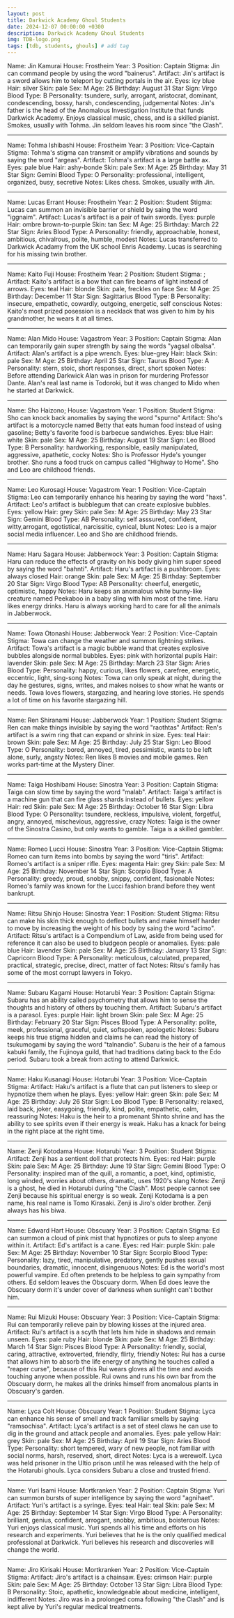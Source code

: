 ```yaml
---
layout: post
title: Darkwick Academy Ghoul Students
date: 2024-12-07 00:00:00 +0300
description: Darkwick Academy Ghoul Students
img: TDB-logo.png 
tags: [tdb, students, ghouls] # add tag
---
```


Name: Jin Kamurai
House: Frostheim
Year: 3
Position: Captain
Stigma: Jin can command people by using the word "bainerus".
Artifact: Jin's artifact is a sword allows him to teleport by cutting portals in the air.
Eyes: icy blue
Hair: silver
Skin: pale
Sex: M
Age: 25
Birthday: August 31
Star Sign: Virgo
Blood Type: B
Personality: tsundere, surly, arrogant, aristocrat, dominant, condescending, bossy, harsh, condescending, judgemental
Notes: Jin's father is the head of the Anomalous Investigation Institute that funds Darkwick Academy. Enjoys classical music, chess, and is a skilled pianist. Smokes, usually with Tohma. Jin seldom leaves his room since "the Clash".

---

Name: Tohma Ishibashi
House: Frostheim
Year: 3
Position: Vice-Captain
Stigma: Tohma's stigma can transmit or amplify vibrations and sounds by saying the word "argeas".
Artifact: Tohma's artifact is a large battle ax.
Eyes: pale blue
Hair: ashy-bonde
Skin: pale
Sex: M
Age: 25
Birthday: May 31
Star Sign: Gemini
Blood Type: O
Personality: professional, intelligent, organized, busy, secretive
Notes: Likes chess. Smokes, usually with Jin.

---

Name: Lucas Errant
House: Frostheim
Year: 2
Position: Student
Stigma: Lucas can summon an invisible barrier or shield by saing the word "iggnaim".
Artifact: Lucas's artifact is a pair of twin swords.
Eyes: purple
Hair: ombre brown-to-purple
Skin: tan
Sex: M
Age: 25
Birthday: March 22
Star Sign: Aries
Blood Type: A
Personality: friendly, approachable, honest, ambitious, chivalrous, polite, humble, modest
Notes: Lucas transferred to Darkwick Acadamy from the UK school Enris Academy. Lucas is searching for his missing twin brother.

---

Name: Kaito Fuji
House: Frostheim
Year: 2
Position: Student
Stigma: ;
Artifact: Kaito's artifact is a bow that can fire beams of light instead of arrows.
Eyes: teal
Hair: blonde
Skin: pale, freckles on face
Sex: M
Age: 25
Birthday: December 11
Star Sign: Sagittarius
Blood Type: B
Personality: insecure, empathetic, cowardly, outgoing, energetic, self conscious
Notes: Kaito's most prized posession is a necklack that was given to him by his grandmother, he wears it at all times.

---

Name: Alan Mido
House: Vagastrom
Year: 3
Position: Captain
Stigma: Alan can temporarily gain super strength by saing the words "yagsal olbalsa".
Artifact: Alan's artifact is a pipe wrench.
Eyes: blue-grey
Hair: black
Skin: pale
Sex: M
Age: 25
Birthday: April 25
Star Sign: Taurus
Blood Type: A
Personality: stern, stoic, short responses, direct, short spoken
Notes: Before attending Darkwick Alan was in prison for murdering Professor Dante. Alan's real last name is Todoroki, but it was changed to Mido when he started at Darkwick.

---

Name: Sho Haizono;
House: Vagastrom
Year: 1
Position: Student
Stigma: Sho can knock back anomalies by saying the word "spurno"
Artifact: Sho's artifact is a motorcycle named Betty that eats human food instead of using gasoline; Betty's favorite food is barbecue sandwiches.
Eyes: blue
Hair: white
Skin: pale
Sex: M
Age: 25
Birthday: August 19
Star Sign: Leo
Blood Type: B
Personality: hardworking, responsible, easily manipulated, aggressive, apathetic, cocky
Notes: Sho is Professor Hyde's younger brother. Sho runs a food truck on campus called "Highway to Home". Sho and Leo are childhood friends.

---

Name: Leo Kurosagi
House: Vagastrom
Year: 1
Position: Vice-Captain 
Stigma: Leo can temporarily enhance his hearing by saying the word "haxs".
Artifact: Leo's artifact is bubblegum that can create explosive bubbles.
Eyes: yellow
Hair: grey
Skin: pale
Sex: M
Age: 25
Birthday: May 23
Star Sign: Gemini
Blood Type: AB
Personality: self asssured, confident, witty,arrogant, egotistical, narcissitic, cynical, blunt
Notes: Leo is a major social media influencer. Leo and Sho are childhood friends.

---

Name:  Haru Sagara
House: Jabberwock
Year: 3
Position: Captain 
Stigma: Haru can reduce the effects of gravity on his body giving him super speed by saying the word "bahnti".
Artifact: Haru's artifact is a pushbroom.
Eyes: always closed
Hair: orange
Skin: pale
Sex: M
Age: 25
Birthday: September 20
Star Sign: Virgo
Blood Type: AB
Personality: cheerful, energetic, optimistic, happy
Notes: Haru keeps an anomalous white bunny-like creature named Peekaboo in a baby sling with him most of the time. Haru likes energy drinks. Haru is always working hard to care for all the animals in Jabberwock.

---

Name: Towa Otonashi
House: Jabberwock
Year: 2
Position: Vice-Captain 
Stigma: Towa can change the weather and summon lightning strikes.
Artifact: Towa's artifact is a magic bubble wand that creates explosive bubbles alongside normal bubbles.
Eyes: pink with horizontal pupils
Hair: lavender
Skin: pale
Sex: M
Age: 25
Birthday: March 23
Star Sign: Aries
Blood Type: 
Personality: happy, curious, likes flowers, carefree, energetic, eccentric, light, sing-song 
Notes: Towa can only speak at night, during the day he gestures, signs, writes, and makes noises to show what he wants or needs. Towa loves flowers, stargazing, and hearing love stories. He spends a lot of time on his favorite stargazing hill.

---

Name: Ren Shiranami
House: Jabberwock
Year: 1
Position: Student
Stigma: Ren can make things invisible by saying the word "raothtas"
Artifact: Ren's artifact is a swim ring that can expand or shrink in size.
Eyes: teal
Hair: brown
Skin: pale
Sex: M
Age: 25
Birthday: July 25
Star Sign: Leo
Blood Type: O
Personality: bored, annoyed, tired, pessimistic, wants to be left alone, surly, angsty
Notes: Ren likes B movies and mobile games. Ren works part-time at the Mystery Diner.

---

Name: Taiga Hoshibami
House: Sinostra
Year: 3
Position: Captain
Stigma: Taiga can slow time by saying the word "malab".
Artifact: Taiga's artifact is a machine gun that can fire glass shards instead of bullets.
Eyes: yellow
Hair: red
Skin: pale
Sex: M
Age: 25
Birthday: October 16
Star Sign: Libra
Blood Type: O
Personality: tsundere, reckless, impulsive, violent, forgetful, angry, annoyed, mischevious, aggressive, crazy 
Notes: Taiga is the owner of the Sinostra Casino, but only wants to gamble. Taiga is a skilled gambler.

---

Name: Romeo Lucci
House: Sinostra
Year: 3
Position: Vice-Captain
Stigma: Romeo can turn items into bombs by saying the word "tiris".
Artifact: Romeo's artifact is a sniper rifle.
Eyes: magenta
Hair: grey
Skin: pale
Sex: M
Age: 25
Birthday: November 14
Star Sign: Scorpio
Blood Type: A
Personality: greedy, proud, snobby, snippy, confident, fasionable 
Notes: Romeo's family was known for the Lucci fashion brand before they went bankrupt. 

---

Name: Ritsu Shinjo
House: Sinostra 
Year: 1
Position: Student
Stigma: Ritsu can make his skin thick enough to deflect bullets and make himself harder to move by increasing the weight of his body by saing the word "acimo".
Artifact: Ritsu's artifact is a Compendium of Law, aside from being used for reference it can also be used to bludgeon people or anomalies. 
Eyes: pale blue
Hair: lavender
Skin: pale
Sex: M
Age: 25
Birthday: January 13
Star Sign: Capricorn
Blood Type: A
Personality: meticulous, calculated, prepared, practical, strategic, precise, direct, matter of fact
Notes: Ritsu's family has some of the most corrupt lawyers in Tokyo.

---

Name: Subaru Kagami
House: Hotarubi
Year: 3
Position: Captain
Stigma: Subaru has an ability called psychometry that allows him to sense the thoughts and history of others by touching them.
Artifact: Subaru's artifact is a parasol.
Eyes: purple
Hair: light brown
Skin: pale
Sex: M
Age: 25
Birthday: February 20
Star Sign: Pisces
Blood Type: A
Personality: polite, meek, professional, graceful, quiet, softspoken, apologetic
Notes: Subaru keeps his true stigma hidden and claims he can read the history of tsukumogami by saying the word "talnandio". Subaru is the heir of a famous kabuki family, the Fujinoya guild, that had traditions dating back to the Edo period. Subaru took a break from acting to attend Darkwick.

---

Name: Haku Kusanagi
House: Hotarubi
Year: 3
Position: Vice-Captain
Stigma: 
Artifact: Haku's artifact is a flute that can put listeners to sleep or hypnotize them when he plays.
Eyes: yellow
Hair: green
Skin: pale
Sex: M
Age: 25
Birthday: July 26
Star Sign: Leo
Blood Type: B
Personality: relaxed, laid back, joker, easygoing, friendly, kind, polite, empathetic, calm, reassuring
Notes: Haku is the heir to a promenant Shinto shrine and has the ability to see spirits even if their energy is weak. Haku has a knack for being in the right place at the right time.

---

Name: Zenji Kotodama 
House: Hotarubi 
Year: 3
Position: Student
Stigma: 
Artifact: Zenji has a sentient doll that protects him.
Eyes: red
Hair: purple
Skin: pale
Sex: M
Age: 25
Birthday: June 19
Star Sign: Gemini
Blood Type: O
Personality: inspired man of the quill, a romantic, a poet, kind, optimistic, long winded, worries about others, dramatic, uses 1920's slang
Notes: Zenji is a ghost, he died in Hotarubi during "the Clash". Most people cannot see Zenji because his spiritual energy is so weak. Zenji Kotodama is a pen name, his real name is Tomo Kirasaki. Zenji is Jiro's older brother. Zenji always has his biwa.

---

Name: Edward Hart
House: Obscuary
Year: 3
Position: Captain
Stigma: Ed can summon a cloud of pink mist that hypnotizes or puts to sleep anyone within it.
Artifact: Ed's artifact is a cane.
Eyes: red
Hair: purple
Skin: pale
Sex: M
Age: 25
Birthday: November 10
Star Sign: Scorpio
Blood Type: 
Personality: lazy, tired, manipulative, predatory, gently pushes sexual boundaries, dramatic, innocent, disingenuous
Notes: Ed is the world's most powerful vampire. Ed often pretends to be helpless to gain sympathy from others. Ed seldom leaves the Obscuary dorm. When Ed does leave the Obscuary dorm it's under cover of darkness when sunlight can't bother him.

---

Name: Rui Mizuki
House: Obscuary
Year: 3
Position: Vice-Captain
Stigma: Rui can temporarily relieve pain by blowing kisses at the injured area.
Artifact: Rui's artifact is a scyth that lets him hide in shadows and remain unseen.
Eyes: pale ruby
Hair: blonde
Skin: pale
Sex: M
Age: 25
Birthday: March 14
Star Sign: Pisces
Blood Type: A
Personality: friendly, social, caring, attractive, extroverted, friendly, flirty, friendly
Notes: Rui has a curse that allows him to absorb the life energy of anything he touches called a "reaper curse", because of this Rui wears gloves all the time and avoids touching anyone when possible. Rui owns and runs his own bar from the Obscuary dorm, he makes all the drinks himself from anomalous plants in Obscuary's garden.

---

Name: Lyca Colt
House: Obscuary
Year: 1
Position: Student
Stigma: Lyca can enhance his sense of smell and track familiar smells by saying "ramsochisa".
Artifact: Lyca's artifact is a set of steel claws he can use to dig in the ground and attack people and anomalies.
Eyes: pale yellow
Hair: grey
Skin: pale
Sex: M
Age: 25
Birthday: April 19
Star Sign: Aries
Blood Type: 
Personality: short tempered, wary of new people, not familiar with social norms, harsh, reserved, short, direct
Notes: Lyca is a werewolf. Lyca was held prisoner in the Ultio prison until he was released with the help of the Hotarubi ghouls. Lyca considers Subaru a close and trusted friend.

---

Name: Yuri Isami
House: Mortkranken
Year: 2
Position: Captain
Stigma: Yuri can summon bursts of super intelligence by saying the word "agnihaet".
Artifact: Yuri's artifact is a syringe.
Eyes: teal
Hair: teal
Skin: pale
Sex: M
Age: 25
Birthday: September 14
Star Sign: Virgo
Blood Type: A
Personality: brilliant, genius, confident, arrogant, snobby, ambitious, boisterous
Notes: Yuri enjoys classical music. Yuri spends all his time and efforts on his research and experiments. Yuri believes that he is the only qualified medical professional at Darkwick. Yuri believes his research and discoveries will change the world.

---

Name: Jiro Kirisaki
House: Mortkranken 
Year: 2
Position: Vice-Captain
Stigma: 
Artifact: Jiro's artifact is a chainsaw.
Eyes: crimson 
Hair: purple
Skin: pale
Sex: M
Age: 25
Birthday: October 13
Star Sign: Libra
Blood Type: B
Personality: Stoic, apathetic, knowledgeable about medicine, intelligent, indifferent
Notes: Jiro was in a prolonged coma following "the Clash" and is kept alive by Yuri's regular medical treatments.
